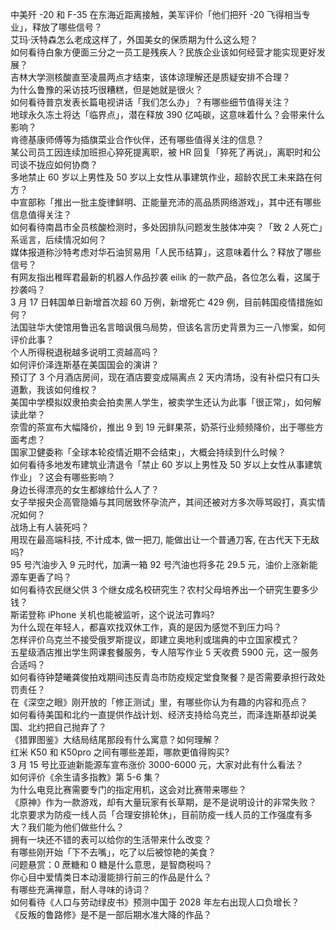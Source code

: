 中美歼 -20 和 F-35 在东海近距离接触，美军评价「他们把歼 -20 飞得相当专业」，释放了哪些信号？  
艾玛·沃特森怎么老成这样了，外国美女的保质期为什么这么短？  
如何看待白象方便面三分之一员工是残疾人？民族企业该如何经营才能实现更好发展？  
吉林大学测核酸直至凌晨两点才结束，该体谅理解还是质疑安排不合理？  
为什么鲁豫的采访技巧很糟糕，但是她就是很火？  
如何看待普京发表长篇电视讲话「我们怎么办」？有哪些细节值得关注？  
地球永久冻土将达「临界点」，潜在释放 390 亿吨碳，这意味着什么？会带来什么影响？  
肯德基康师傅等为插旗菜业合作伙伴，还有哪些值得关注的信息？  
某公司员工因连续加班担心猝死提离职，被 HR 回复「猝死了再说」，离职时和公司谈不拢应如何协商？  
多地禁止 60 岁以上男性及 50 岁以上女性从事建筑作业，超龄农民工未来路在何方？  
中宣部称「推出一批主旋律鲜明、正能量充沛的高品质网络游戏」，其中还有哪些信息值得关注？  
如何看待南昌市全员核酸检测时，多处因排队问题发生肢体冲突？「致 2 人死亡」系谣言，后续情况如何？  
媒体报道称沙特考虑对华石油贸易用「人民币结算」，这意味着什么？释放了哪些信号？  
有网友指出稚晖君最新的机器人作品抄袭 eilik 的一款产品，各位怎么看，这属于抄袭吗？  
3 月 17 日韩国单日新增首次超 60 万例，新增死亡 429 例，目前韩国疫情措施如何？  
法国驻华大使馆用鲁迅名言暗讽俄乌局势，但该名言历史背景为三一八惨案，如何评价此事？  
个人所得税退税越多说明工资越高吗？  
如何评价泽连斯基在美国国会的演讲？  
预订了 3 个月酒店房间，现在酒店要变成隔离点 2 天内清场，没有补偿只有口头道歉，我该如何维权？  
美国中学模拟奴隶拍卖会拍卖黑人学生，被卖学生还认为此事「很正常」，如何解读此举？  
奈雪的茶宣布大幅降价，推出 9 到 19 元鲜果茶，奶茶行业频频降价，出于哪些方面考虑？  
国家卫健委称「全球本轮疫情近期不会结束」，大概会持续到什么时候？  
如何看待多地发布建筑业清退令「禁止 60 岁以上男性及 50 岁以上女性从事建筑作业」？这会有哪些影响？  
身边长得漂亮的女生都嫁给什么人了？  
女子举报央企高管隐婚与其同居致怀孕流产，其间还被对方多次辱骂殴打，真实情况如何？  
战场上有人装死吗？  
用现在最高端科技, 不计成本, 做一把刀, 能做出让一个普通刀客, 在古代天下无敌吗?  
95 号汽油步入 9 元时代，加满一箱 92 号汽油也将多花 29.5 元，油价上涨新能源车更香了吗？  
如何看待农民继父供 3 个继女成名校研究生？农村父母培养出一个研究生要多少钱？  
斯诺登称 iPhone 关机也能被监听，这个说法可靠吗?  
为什么现在年轻人，都喜欢找双休工作，真的是因为感觉不到压力吗？  
怎样评价乌克兰不接受俄罗斯提议，即建立奥地利或瑞典的中立国家模式？  
五星级酒店推出学生网课套餐服务，专人陪写作业 5 天收费 5900 元，这一服务合适吗？  
如何看待钟楚曦龚俊拍戏期间违反青岛市防疫规定堂食聚餐？是否需要承担行政处罚责任？  
在《深空之眼》刚开放的「修正测试」里，有哪些你认为有趣的内容和亮点？  
如何看待美国和北约一直提供作战计划、经济支持给乌克兰，而泽连斯基却说美国、北约把自己抛弃了？  
《猎罪图鉴》大结局结尾那段有什么寓意？如何理解？  
红米 K50 和 K50pro 之间有哪些差距，哪款更值得购买?  
3 月 15 号比亚迪新能源车宣布涨价 3000-6000 元，大家对此有什么看法？  
如何评价《余生请多指教》第 5-6 集？  
为什么电竞比赛需要专门的指定用机，这会对比赛带来哪些？  
《原神》作为一款游戏，却有大量玩家有长草期，是不是说明设计的非常失败？  
北京要求为防疫一线人员「合理安排轮休」，目前防疫一线人员的工作强度有多大？我们能为他们做些什么？  
拥有一块还不错的表可以给你的生活带来什么改变？  
有哪些刚开始「下不去嘴」，吃了以后被惊艳的美食？  
问题悬赏：0 蔗糖和 0 糖是什么意思，是智商税吗？  
你心目中爱情类日本动漫能排行前三的作品是什么？  
有哪些充满禅意，耐人寻味的诗词？  
如何看待《人口与劳动绿皮书》预测中国于 2028 年左右出现人口负增长？  
《反叛的鲁路修》是不是一部后期水准大降的作品？  
